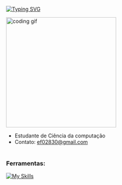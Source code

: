[![Typing SVG](https://readme-typing-svg.demolab.com?weight=600&size=30&letterSpacing=5px&duration=1000&pause=1000&color=08fbff&center=false&vCenter=true&width=600&height=60&lines=Computer+Science;Computer+Science)](https://git.io/typing-svg)

<img align="center" src="https://media.tenor.com/YZPnGuPeZv8AAAAd/coding.gif" width=300px alt="coding gif">

- Estudante de Ciência da computação
- Contato: ef02830@gmail.com
<br/><br/>

<h3 align="left">Ferramentas:</h3>

[![My Skills](https://skillicons.dev/icons?i=html,css,javascript,php,mysql,postgresql&theme=dark)](https://skillicons.dev)
